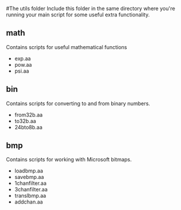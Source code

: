 #The utils folder
Include this folder in the same directory where you're running your main script for some useful extra functionality.

## math
Contains scripts for useful mathematical functions
* exp.aa
* pow.aa
* psi.aa 

## bin
Contains scripts for converting to and from binary numbers.
* from32b.aa
* to32b.aa
* 24bto8b.aa

## bmp
Contains scripts for working with Microsoft bitmaps.
* loadbmp.aa
* savebmp.aa
* 1chanfilter.aa
* 3chanfilter.aa
* translbmp.aa
* addchan.aa
